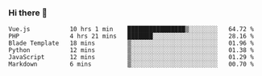### Hi there 👋

<!--START_SECTION:waka-->

```text
Vue.js           10 hrs 1 min    ████████████████▒░░░░░░░░   64.72 %
PHP              4 hrs 21 mins   ███████░░░░░░░░░░░░░░░░░░   28.16 %
Blade Template   18 mins         ▒░░░░░░░░░░░░░░░░░░░░░░░░   01.96 %
Python           12 mins         ▒░░░░░░░░░░░░░░░░░░░░░░░░   01.38 %
JavaScript       12 mins         ▒░░░░░░░░░░░░░░░░░░░░░░░░   01.29 %
Markdown         6 mins          ▒░░░░░░░░░░░░░░░░░░░░░░░░   00.70 %
```

<!--END_SECTION:waka-->

<!--
**Jonas-VanHaeken/Jonas-VanHaeken** is a ✨ _special_ ✨ repository because its `README.md` (this file) appears on your GitHub profile.

Here are some ideas to get you started:

- 🔭 I’m currently working on ...
- 🌱 I’m currently learning ...
- 👯 I’m looking to collaborate on ...
- 🤔 I’m looking for help with ...
- 💬 Ask me about ...
- 📫 How to reach me: ...
- 😄 Pronouns: ...
- ⚡ Fun fact: ...
-->
